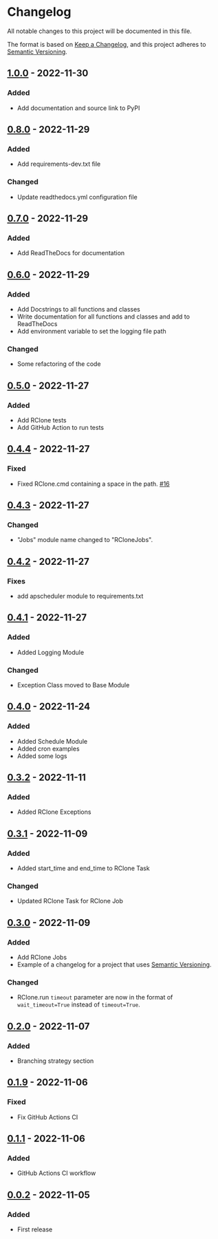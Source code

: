 # Changelog

All notable changes to this project will be documented in this file.

The format is based on [Keep a Changelog](https://keepachangelog.com/en/1.0.0/),
and this project adheres to [Semantic Versioning](https://semver.org/spec/v2.0.0.html).

## [1.0.0] - 2022-11-30

### Added

- Add documentation and source link to PyPI

## [0.8.0] - 2022-11-29

### Added

- Add requirements-dev.txt file

### Changed

- Update readthedocs.yml configuration file

## [0.7.0] - 2022-11-29

### Added

- Add ReadTheDocs for documentation

## [0.6.0] - 2022-11-29

### Added

- Add Docstrings to all functions and classes
- Write documentation for all functions and classes and add to ReadTheDocs
- Add environment variable to set the logging file path

### Changed

- Some refactoring of the code

## [0.5.0] - 2022-11-27

### Added

- Add RClone tests
- Add GitHub Action to run tests

## [0.4.4] - 2022-11-27

### Fixed

- Fixed RClone.cmd containing a space in the path. [#16](https://github.com/batuhan0sanli/rclone-manager/issues/16)

## [0.4.3] - 2022-11-27

### Changed

- "Jobs" module name changed to "RCloneJobs".

## [0.4.2] - 2022-11-27

### Fixes

- add apscheduler module to requirements.txt

## [0.4.1] - 2022-11-27

### Added

- Added Logging Module

### Changed

- Exception Class moved to Base Module

## [0.4.0] - 2022-11-24

### Added

- Added Schedule Module
- Added cron examples
- Added some logs

## [0.3.2] - 2022-11-11

### Added

- Added RClone Exceptions

## [0.3.1] - 2022-11-09

### Added

- Added start_time and end_time to RClone Task

### Changed

- Updated RClone Task for RClone Job

## [0.3.0] - 2022-11-09

### Added

- Add RClone Jobs
- Example of a changelog for a project that uses [Semantic Versioning](https://semver.org/).

### Changed

- RClone.run `timeout` parameter are now in the format of `wait_timeout=True` instead of `timeout=True`.

## [0.2.0] - 2022-11-07

### Added

- Branching strategy section

## [0.1.9] - 2022-11-06

### Fixed

- Fix GitHub Actions CI

## [0.1.1] - 2022-11-06

### Added

- GitHub Actions CI workflow

## [0.0.2] - 2022-11-05

### Added

- First release

[1.0.0]: https://github.com/batuhan0sanli/rclone-manager/compare/0.8.0...1.0.0

[0.8.0]: https://github.com/batuhan0sanli/rclone-manager/compare/0.7.0...0.8.0

[0.7.0]: https://github.com/batuhan0sanli/rclone-manager/compare/0.6.0...0.7.0

[0.6.0]: https://github.com/batuhan0sanli/rclone-manager/compare/0.5.0...0.6.0

[0.5.0]: https://github.com/batuhan0sanli/rclone-manager/compare/0.4.4...0.5.0

[0.4.4]: https://github.com/batuhan0sanli/rclone-manager/compare/0.4.3...0.4.4

[0.4.3]: https://github.com/batuhan0sanli/rclone-manager/compare/0.4.2...0.4.3

[0.4.2]: https://github.com/batuhan0sanli/rclone-manager/compare/0.4.1...0.4.2

[0.4.1]: https://github.com/batuhan0sanli/rclone-manager/compare/0.4.0...0.4.1

[0.4.0]: https://github.com/batuhan0sanli/rclone-manager/compare/0.3.2...0.4.0

[0.3.2]: https://github.com/batuhan0sanli/rclone-manager/compare/0.3.1...0.3.2

[0.3.1]: https://github.com/batuhan0sanli/rclone-manager/compare/0.3.0...0.3.1

[0.3.0]: https://github.com/batuhan0sanli/rclone-manager/compare/0.2.0...0.3.0

[0.2.0]: https://github.com/batuhan0sanli/rclone-manager/compare/0.1.9...0.2.0

[0.1.9]: https://github.com/batuhan0sanli/rclone-manager/compare/0.1.1...0.1.9

[0.1.1]: https://github.com/batuhan0sanli/rclone-manager/compare/0.0.2...0.1.1

[0.0.2]: https://github.com/batuhan0sanli/rclone-manager/releases/tag/0.0.2
